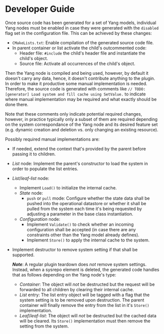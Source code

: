# Developer Guide

Once source code has been generated for a set of Yang models, individual Yang nodes must be enabled in case they were generated with the `disabled` flag set in the configuration file. This can be achieved by these changes:
- `CMakeLists.txt`: Enable compilation of the generated source code file.
- In parent container or list activate the child's outcommented code:
  - Header file: `#include` the child's header file and instantiate the child's object.
  - Source file: Activate all occurrences of the child's object.

Then the Yang node is compiled and being used, however, by default it doesn't carry any data, hence, it doesn't contribute anything to the plugin. In order to make it productive some manual implementation is needed. Therefore, the source code is generated with comments like `// TODO: [generator] Load system and fill cache using SetValue.` to indicate where manual implementation may be required and what exactly should be done there.

Note that these comments only indicate potential required changes, however, in practice typically only a subset of them are required depending on the system correspondance of the Yang node and its desired feature set (e.g. dynamic creation and deletion vs. only changing an existing resource).

Possibly required manual implementations are:
- If needed, extend the context that's provided by the parent before passing it to children.
- _List_ node: Implement the parent's constructor to load the system in order to populate the list entries.
- _List_/_leaf-list_ node:
  - Implement `Load()` to initialize the internal cache.
  - _State_ node:
    - `push` or `pull` mode: Configure whether the state data shall be pushed into the operational datastore or whether it shall be pulled from the system each time it's being requested by adjusting a parameter in the base class instantiation.
  - _Configuration_ node:
    - Implement `Validate()` to check whether an incoming configuration shall be accepted (in case there are any constraints other than the Yang model already defines).
    - Implement `Store()` to apply the internal cache to the system.
- Implement destructor to remove system setting if that shall be supported.
  
  **_Note_**: A regular plugin teardown does _not_ remove system settings. Instead, when a sysrepo element is deleted, the generated code handles that as follows depending on the Yang node's type:
  - _Container_: The object will _not_ be destructed but the request will be forwarded to all children by clearing their internal cache.
  - _List_ entry: The list entry object will be tagged with a flag that the system setting is to be removed upon destruction. The parent container will finally remove the entry from the list in it's `Store()` implementation.
  - _Leaf_/_leaf-list_: The object will _not_ be destructed but the cached data will be cleared. Its `Store()` implementation must then remove the setting from the system.
